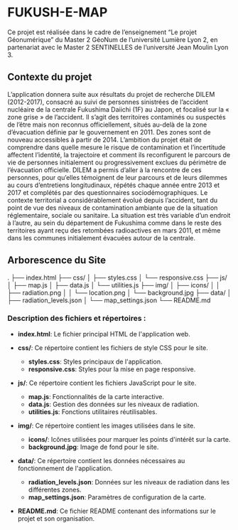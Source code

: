 # FUKUSH-E-MAP

Ce projet est réalisée dans le cadre de l’enseignement “Le projet Géonumérique” du Master 2 GéoNum de l’université Lumière Lyon 2, en partenariat avec le Master 2 SENTINELLES de l’université Jean Moulin Lyon 3.

## Contexte du projet 

L’application donnera suite aux résultats du projet de recherche DILEM (2012-2017), consacré au suivi de personnes sinistrées de l’accident nucléaire de la centrale Fukushima Daiichi (1F) au Japon, et focalisé sur la « zone grise » de l’accident. Il s’agit des territoires contaminés ou suspectés de l’être mais non reconnus officiellement, situés au-delà de la zone d’évacuation définie par le gouvernement en 2011. Des zones sont de nouveau accessibles à partir de 2014. L’ambition du projet était de comprendre dans quelle mesure le risque de contamination et l’incertitude affectent l’identité, la trajectoire et comment ils reconfigurent le parcours de vie de personnes initialement ou progressivement exclues du périmètre de l’évacuation officielle. DILEM a permis d’aller à la rencontre de ces personnes, pour qu’elles témoignent de leur parcours et de leurs dilemmes au cours d’entretiens longitudinaux, répétés chaque année entre 2013 et 2017 et complétés par des questionnaires sociodémographiques.
Le contexte territorial a considérablement évolué depuis l’accident, tant du point de vue des niveaux de contamination ambiante que de la situation réglementaire, sociale ou sanitaire. La situation est très variable d’un endroit à l’autre, au sein du département de Fukushima comme dans le reste des territoires ayant reçu des retombées radioactives en mars 2011, et même dans les communes initialement évacuées autour de la centrale.



## Arborescence du Site
.
├── index.html
├── css/
│   ├── styles.css
│   └── responsive.css
├── js/
│   ├── map.js
│   ├── data.js
│   └── utilities.js
├── img/
│   ├── icons/
│   │   ├── radiation.png
│   │   └── location.png
│   └── background.jpg
├── data/
│   ├── radiation_levels.json
│   └── map_settings.json
└── README.md

### Description des fichiers et répertoires :

- **index.html**: Le fichier principal HTML de l'application web.
  
- **css/**: Ce répertoire contient les fichiers de style CSS pour le site.
  - **styles.css**: Styles principaux de l'application.
  - **responsive.css**: Styles pour la mise en page responsive.

- **js/**: Ce répertoire contient les fichiers JavaScript pour le site.
  - **map.js**: Fonctionnalités de la carte interactive.
  - **data.js**: Gestion des données sur les niveaux de radiation.
  - **utilities.js**: Fonctions utilitaires réutilisables.

- **img/**: Ce répertoire contient les images utilisées dans le site.
  - **icons/**: Icônes utilisées pour marquer les points d'intérêt sur la carte.
  - **background.jpg**: Image de fond pour le site.

- **data/**: Ce répertoire contient les données nécessaires au fonctionnement de l'application.
  - **radiation_levels.json**: Données sur les niveaux de radiation dans les différentes zones.
  - **map_settings.json**: Paramètres de configuration de la carte.

- **README.md**: Ce fichier README contenant des informations sur le projet et son organisation.

